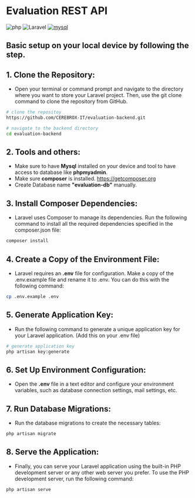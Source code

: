 # Evaluation REST API
![php](https://img.shields.io/badge/php-%fcc803.svg?style=for-the-badge&logo=php&logoColor=white)
![Laravel](https://img.shields.io/badge/laravel10-%23FF2D20.svg?style=for-the-badge&logo=laravel&logoColor=white)
[![mysql](https://img.shields.io/badge/mysql-2d97d2?style=for-the-badge&logo=mysql&logoColor=orange)](https://www.mysql.com/)
## Basic setup on your local device by following the step.

## 1. Clone the Repository:
- Open your terminal or command prompt and navigate to the directory where you want to store your Laravel project. Then, use the git clone command to clone the repository from GitHub. 

```bash
# clone the repositoy
https://github.com/CEREBROX-IT/evaluation-backend.git

# navigate to the backend directory
cd evaluation-backend
```
## 2. Tools and others:
- Make sure to have <strong>Mysql</strong> installed on your device and tool to have access to database like <strong>phpmyadmin</strong>.
- Make sure <strong>composer</strong> is installed.
<a href="https://getcomposer.org/">https://getcomposer.org</a>
- Create Database name <strong>"evaluation-db"</strong> manually. 

## 3. Install Composer Dependencies:
- Laravel uses Composer to manage its dependencies. Run the following command to install all the required dependencies specified in the composer.json file:
```bash
composer install
```
## 4. Create a Copy of the Environment File:
- Laravel requires an <strong>.env</strong> file for configuration. Make a copy of the .env.example file and rename it to .env. You can do this with the following command:
```bash
cp .env.example .env
```
## 5. Generate Application Key:
- Run the following command to generate a unique application key for your Laravel application. (Add this on your .env file)
```bash
# generate application key
php artisan key:generate
```
## 6. Set Up Environment Configuration:
- Open the <strong>.env</strong> file in a text editor and configure your environment variables, such as database connection settings, mail settings, etc.
## 7. Run Database Migrations:
- Run the database migrations to create the necessary tables:
```bash
php artisan migrate
```
## 8. Serve the Application:
- Finally, you can serve your Laravel application using the built-in PHP development server or any other web server you prefer. To use the PHP development server, run the following command:
```bash
php artisan serve
```
